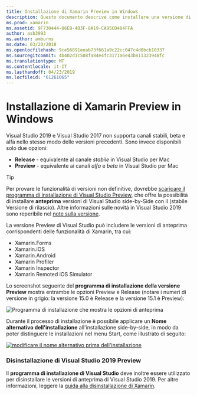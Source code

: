 ```yaml
---
title: Installazione di Xamarin Preview in Windows
description: Questo documento descrive come installare una versione di anteprima di Xamarin in Visual Studio 2019 tramite il canale della versione di anteprima.
ms.prod: xamarin
ms.assetid: 9F730444-06E8-4B3F-8A19-CA95CD484FFA
author: asb3993
ms.author: amburns
ms.date: 03/20/2018
ms.openlocfilehash: 9ce56891eeab73f661a9c22cc047c4d0bcb10337
ms.sourcegitcommit: 4b402d1c508fa84e4fc3171a6e43b811323948fc
ms.translationtype: MT
ms.contentlocale: it-IT
ms.lasthandoff: 04/23/2019
ms.locfileid: "61261065"
---
```

# <a name="installing-xamarin-preview-on-windows"></a>Installazione di Xamarin Preview in Windows

Visual Studio 2019 e Visual Studio 2017 non supporta canali stabili, beta e alfa nello stesso modo delle versioni precedenti. Sono invece disponibili solo due opzioni:

- **Release** - equivalente al canale _stabile_ in Visual Studio per Mac
- **Preview** - equivalente ai canali _alfa_ e _beta_ in Visual Studio per Mac

> [!TIP]
> Per provare le funzionalità di versioni non definitive, dovrebbe [scaricare il programma di installazione di Visual Studio Preview](https://visualstudio.microsoft.com/vs/preview/), che offre la possibilità di installare **anteprima** versioni di Visual Studio side-by-Side con il (stabile Versione di rilascio). Altre informazioni sulle novità in Visual Studio 2019 sono reperibile nel [note sulla versione](https://docs.microsoft.com/visualstudio/releases/2019/release-notes).

La versione Preview di Visual Studio può includere le versioni di anteprima corrispondenti delle funzionalità di Xamarin, tra cui:

- Xamarin.Forms
- Xamarin.iOS
- Xamarin.Android
- Xamarin Profiler
- Xamarin Inspector
- Xamarin Remoted iOS Simulator

Lo screenshot seguente del **programma di installazione della versione Preview** mostra entrambe le opzioni Preview e Release (notare i numeri di versione in grigio: la versione 15.0 è Release e la versione 15.1 è Preview):

![Programma di installazione che mostra le opzioni di anteprima](windows-images/vs2017-installer.jpg)

Durante il processo di installazione è possibile applicare un **Nome alternativo dell'installazione** all'installazione side-by-side, in modo da poter distinguere le installazioni nel menu Start, come illustrato di seguito:

[![modificare il nome alternativo prima dell'installazione](windows-images/vs2017-nickname-sml.png "modificare il nome alternativo prima dell'installazione")](windows-images/vs2017-nickname.png#lightbox)

### <a name="uninstalling-visual-studio-2019-preview"></a>Disinstallazione di Visual Studio 2019 Preview

Il **programma di installazione di Visual Studio** deve inoltre essere utilizzato per disinstallare le versioni di anteprima di Visual Studio 2019. Per altre informazioni, leggere la [guida alla disinstallazione di Xamarin](uninstalling-xamarin.md#uninstallvs2017).
